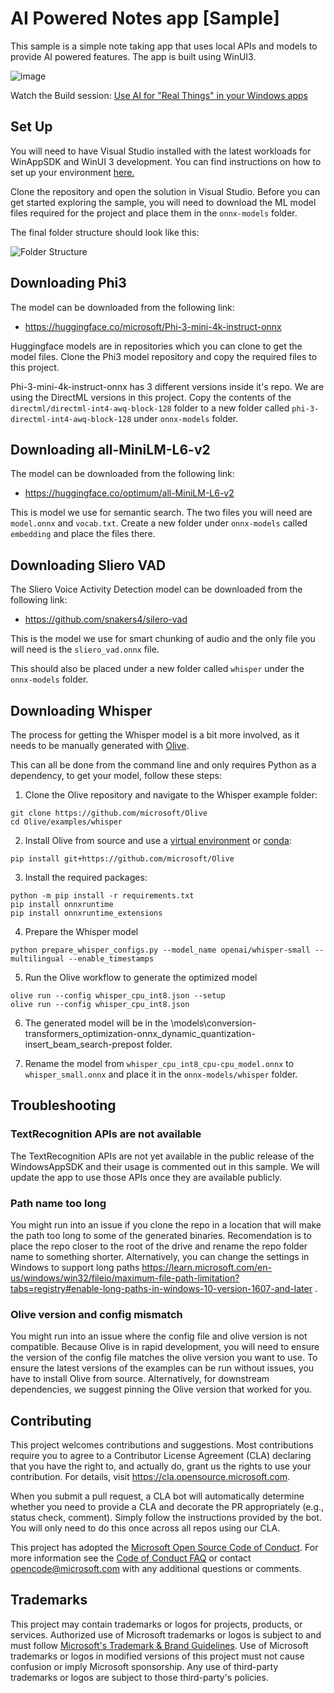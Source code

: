 # AI Powered Notes app [Sample]

This sample is a simple note taking app that uses local APIs and models to provide AI powered features. The app is built using WinUI3.

![image](https://github.com/microsoft/ai-powered-notes-winui3-sample/assets/711864/19839b9a-34fe-4330-94d4-d4e0baf6c94d)

Watch the Build session: [Use AI for "Real Things" in your Windows apps](https://www.youtube.com/watch?v=st7aIx8B4Rk)

## Set Up

You will need to have Visual Studio installed with the latest workloads for WinAppSDK and WinUI 3 development. You can find instructions on how to set up your environment [here.](https://learn.microsoft.com/en-us/windows/apps/windows-app-sdk/set-up-your-development-environment?tabs=cs-vs-community%2Ccpp-vs-community%2Cvs-2022-17-1-a%2Cvs-2022-17-1-b#install-visual-studio)

Clone the repository and open the solution in Visual Studio. Before you can get started exploring the sample, you will need to download the ML model files required for the project and place them in the `onnx-models` folder.

The final folder structure should look like this:

![Folder Structure](folder_structure.png)

## Downloading Phi3

The model can be downloaded from the following link:
- https://huggingface.co/microsoft/Phi-3-mini-4k-instruct-onnx

Huggingface models are in repositories which you can clone to get the model files. Clone the Phi3 model repository and copy the required files to this project.

Phi-3-mini-4k-instruct-onnx has 3 different versions inside it's repo. We are using the DirectML versions in this project. Copy the contents of the `directml/directml-int4-awq-block-128` folder to a new folder called `phi-3-directml-int4-awq-block-128` under `onnx-models` folder.

## Downloading all-MiniLM-L6-v2 
The model can be downloaded from the following link:
- https://huggingface.co/optimum/all-MiniLM-L6-v2

This is model we use for semantic search. The two files you will need are `model.onnx` and `vocab.txt`. Create a new folder under `onnx-models` called `embedding` and place the files there. 

## Downloading Sliero VAD
The Sliero Voice Activity Detection model can be downloaded from the following link:
- [https://github.com/snakers4/silero-vad ](https://github.com/snakers4/silero-vad/tree/a9d2b591dea11451d23aa4b480eff8e55dbd9d99/files)

This is the model we use for smart chunking of audio and the only file you will need is the `sliero_vad.onnx` file. 

This should also be placed under a new folder called `whisper` under the `onnx-models` folder.

## Downloading Whisper
The process for getting the Whisper model is a bit more involved, as it needs to be manually generated with [Olive](https://github.com/microsoft/OLive).

This can all be done from the command line and only requires Python as a dependency, to get your model, follow these steps:

1. Clone the Olive repository and navigate to the Whisper example folder:
```
git clone https://github.com/microsoft/Olive
cd Olive/examples/whisper
```

2. Install Olive from source and use a [virtual environment](https://github.com/microsoft/Olive/blob/main/examples/README.md#virtual-env) or [conda](https://github.com/microsoft/Olive/blob/main/examples/README.md#conda-env):
```
pip install git+https://github.com/microsoft/Olive
```

3. Install the required packages:
```
python -m pip install -r requirements.txt
pip install onnxruntime
pip install onnxruntime_extensions
```

4. Prepare the Whisper model
```
python prepare_whisper_configs.py --model_name openai/whisper-small --multilingual --enable_timestamps 
```

5. Run the Olive workflow to generate the optimized model
```
olive run --config whisper_cpu_int8.json --setup
olive run --config whisper_cpu_int8.json
```

6. The generated model will be in the \models\conversion-transformers_optimization-onnx_dynamic_quantization-insert_beam_search-prepost folder. 

7. Rename the model from `whisper_cpu_int8_cpu-cpu_model.onnx` to `whisper_small.onnx` and place it in the `onnx-models/whisper` folder. 

## Troubleshooting

### TextRecognition APIs are not available
The TextRecognition APIs are not yet available in the public release of the WindowsAppSDK and their usage is commented out in this sample. We will update the app to use those APIs once they are available publicly.  

### Path name too long
You might run into an issue if you clone the repo in a location that will make the path too long to some of the generated binaries. Recomendation is to place the repo closer to the root of the drive and rename the repo folder name to something shorter. Alternatively, you can change the settings in Windows to support long paths
https://learn.microsoft.com/en-us/windows/win32/fileio/maximum-file-path-limitation?tabs=registry#enable-long-paths-in-windows-10-version-1607-and-later .

### Olive version and config mismatch
You might run into an issue where the config file and olive version is not compatible. Because Olive is in rapid development, you will need to ensure the version of the config file matches the olive version you want to use. To ensure the latest versions of the examples can be run without issues, you have to install Olive from source. Alternatively, for downstream dependencies, we suggest pinning the Olive version that worked for you.

## Contributing

This project welcomes contributions and suggestions.  Most contributions require you to agree to a
Contributor License Agreement (CLA) declaring that you have the right to, and actually do, grant us
the rights to use your contribution. For details, visit https://cla.opensource.microsoft.com.

When you submit a pull request, a CLA bot will automatically determine whether you need to provide
a CLA and decorate the PR appropriately (e.g., status check, comment). Simply follow the instructions
provided by the bot. You will only need to do this once across all repos using our CLA.

This project has adopted the [Microsoft Open Source Code of Conduct](https://opensource.microsoft.com/codeofconduct/).
For more information see the [Code of Conduct FAQ](https://opensource.microsoft.com/codeofconduct/faq/) or
contact [opencode@microsoft.com](mailto:opencode@microsoft.com) with any additional questions or comments.

## Trademarks

This project may contain trademarks or logos for projects, products, or services. Authorized use of Microsoft 
trademarks or logos is subject to and must follow 
[Microsoft's Trademark & Brand Guidelines](https://www.microsoft.com/en-us/legal/intellectualproperty/trademarks/usage/general).
Use of Microsoft trademarks or logos in modified versions of this project must not cause confusion or imply Microsoft sponsorship.
Any use of third-party trademarks or logos are subject to those third-party's policies.
